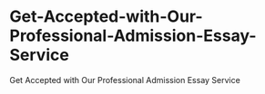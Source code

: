 # Get-Accepted-with-Our-Professional-Admission-Essay-Service
Get Accepted with Our Professional Admission Essay Service
